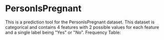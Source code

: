 # PersonIsPregnant

This is a prediction tool for the PersonIsPregnant dataset. This dataset is categorical and contains 4 features with 2 possible values for each feature and a single label being "Yes" or "No". Frequency Table: 
